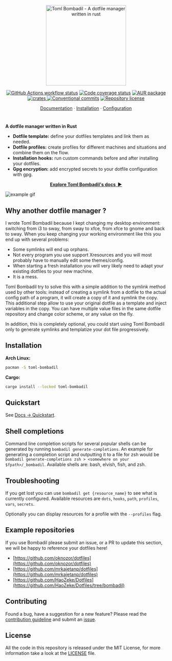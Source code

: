 <p align="center">
  <img
    width="250"
    src="./asset/logo.png"
    alt="Toml Bombadil - A dotfile manager written in rust"
  />
</p>

<p align="center">
  <a href="https://github.com/oknozor/toml-bombadil/actions"
    ><img
      src="https://github.com/oknozor/toml-bombadil/workflows/CI/badge.svg?branch=main"
      alt="GitHub Actions workflow status"
  /></a>
  <a href="https://codecov.io/gh/oknozor/toml-bombadil"
    ><img
      src="https://codecov.io/gh/oknozor/toml-bombadil/branch/main/graph/badge.svg"
      alt="Code coverage status"
  /></a>
    <a href="https://repology.org/project/bombadil/versions">
        <img src="https://repology.org/badge/version-for-repo/aur/bombadil.svg" alt="AUR package">
  </a>
  <br />
    <a href="https://crates.io/crates/toml-bombadil">
        <img src="https://img.shields.io/crates/v/toml-bombadil.svg" alt="crates">
  </a>
  <a href="https://conventionalcommits.org"
    ><img
      src="https://img.shields.io/badge/Conventional%20Commits-1.0.0-yellow.svg"
      alt="Conventional commits"
  /></a>
  <a href="https://github.com/oknozor/toml-bombadil/blob/main/LICENSE"
    ><img
      src="https://img.shields.io/github/license/oknozor/toml-bombadil"
      alt="Repository license"
  /></a>
</p>

<p align="center">
  <a href="https://oknozor.github.io/toml-bombadil">Documentation</a>
  ·
  <a href="https://oknozor.github.io/toml-bombadil/docs/getting-started/quick-start/">Installation</a>
  ·
  <a href="https://docs.cocogitto.io/config">Configuration</a>
</p>

<h1></h1>

**A dotfile manager written in Rust**

- **Dotfile template:** define your dotfiles templates and link them as needed.
- **Dotfile profiles:** create profiles for different machines and situations and combine them on the flow.
- **Installation hooks:** run custom commands before and after installing your dotfiles.
- **Gpg encryption:** add encrypted secrets to your dotfile configuration with gpg.

<p align="center">
<a href="https://oknozor.github.io/toml-bombadil/docs/"><strong>Explore Toml Bombadil's docs&nbsp;&nbsp;▶</strong></a>
</p>


![example gif](asset/toml-bombadil.gif)

##  Why another dotfile manager ?

I wrote Toml Bombadil because I kept changing my desktop environment:
switching from i3 to sway, from sway to xfce, from xfce to gnome and back to sway.
When you keep changing your working environment like this you end up with several problems:
- Some symlinks will end up orphans.
- Not every program you use support Xresources and you will most probably have to manually edit some themes/config.
- When starting a fresh installation you will very likely need to adapt your existing dotfiles to your new machine.
- It is a mess.

Toml Bombadil try to solve this with a simple addition to the symlink method used by other tools: instead of creating
a symlink from a dotfile to the actual config path of a program, it will create a copy of it and symlink the copy.
This additional step allow to use your original dotfile as a template and inject variables in the copy.
You can have multiple value files in the same dotfile repository and change color scheme, or any value on the fly.

In addition, this is completely optional, you could start using Toml Bombadil only to generate symlinks and templatize
your dot file progressively.

## Installation

**Arch Linux:**
```bash
pacman -S toml-bombadil
```

**Cargo:**
```bash
cargo install --locked toml-bombadil
```

## Quickstart

See [Docs -> Quickstart](https://oknozor.github.io/toml-bombadil/docs/getting-started/quick-start/).

## Shell completions

Command line completion scripts for several popular shells can be generated by running `bombadil generate-completions`. An example for generating a completion script and outputting it to a file for zsh would be `bombadil generate-completions zsh > <somewhere on your $fpath>/_bombadil`. Available shells are: bash, elvish, fish, and zsh.

## Troubleshooting

If you get lost you can use `bombadil get {resource_name}` to see what is currently configured.
Available resources are `dots`, `hooks`, `path`, `profiles`, `vars`, `secrets`.

Optionally you can display resources for a profile with the `--profiles` flag.

## Example repositories

If you use Bombadil please submit an issue, or a PR to update this section, we will be happy to reference your dotfiles here!

- [https://github.com/oknozor/dotfiles](https://github.com/oknozor/dotfiles)
- [https://github.com/mrkajetanp/dotfiles](https://github.com/mrkajetanp/dotfiles)
- [https://github.com/HaoZeke/Dotfiles](https://github.com/HaoZeke/Dotfiles/tree/bombadil)

## Contributing

Found a bug, have a suggestion for a new feature?
Please read the [contribution guideline](CONTRIBUTING.md) and submit an [issue](https://github.com/oknozor/toml-bombadil/issues).

## License

All the code in this repository is released under the MIT License, for more information take a look at the [LICENSE](LICENSE) file.



